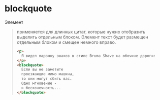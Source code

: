 # blockquote

Элемент <blockquote> применяется для длинных цитат, которые нужно отобразить выделить отдельным блоком. Элемент текст будет размещен отдельным блоком и смещен немного вправо.

```html
<p>
  Я видел парочку знаков в стиле Bruma Shave на обочине дороги:
</p>
<blockquote>
  Если вы не заметите
  проезжающие мимо машины,
  то они могут сбить вас.
  Одно мгновение -
  и бесконечность...
</blockquote>
```
